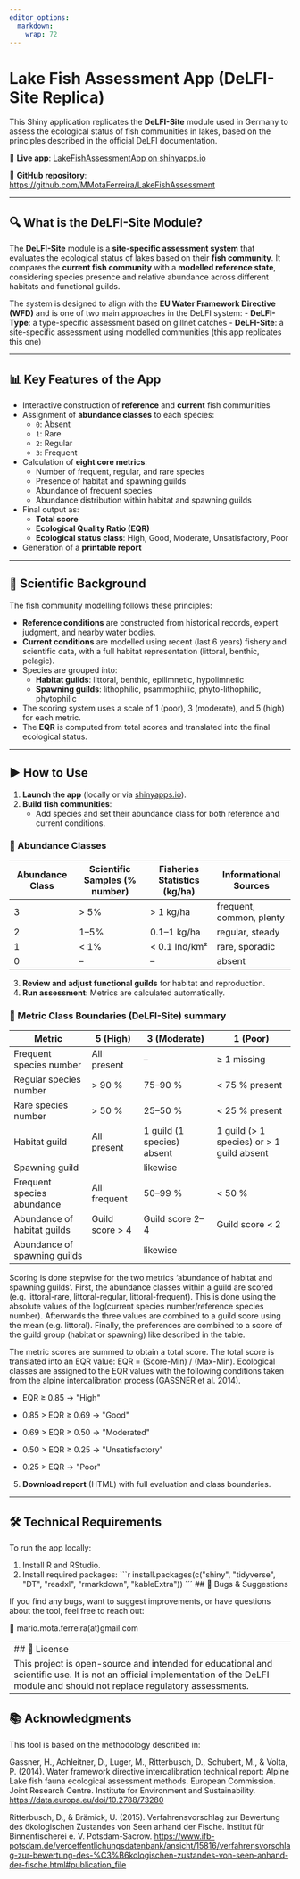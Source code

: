 ```yaml
---
editor_options: 
  markdown: 
    wrap: 72
---
```


# Lake Fish Assessment App (DeLFI-Site Replica)

This Shiny application replicates the **DeLFI-Site** module used in
Germany to assess the ecological status of fish communities in lakes,
based on the principles described in the official DeLFI documentation.

🔗 **Live app**: [LakeFishAssessmentApp on
shinyapps.io](https://mmotaferreira.shinyapps.io/LakeFishAssessmentApp/)

📁 **GitHub repository**:
<https://github.com/MMotaFerreira/LakeFishAssessment>

------------------------------------------------------------------------

## 🔍 What is the DeLFI-Site Module?

The **DeLFI-Site** module is a **site-specific assessment system** that
evaluates the ecological status of lakes based on their **fish
community**. It compares the **current fish community** with a
**modelled reference state**, considering species presence and relative
abundance across different habitats and functional guilds.

The system is designed to align with the **EU Water Framework Directive
(WFD)** and is one of two main approaches in the DeLFI system: -
**DeLFI-Type**: a type-specific assessment based on gillnet catches -
**DeLFI-Site**: a site-specific assessment using modelled communities
(this app replicates this one)

------------------------------------------------------------------------

## 📊 Key Features of the App

-   Interactive construction of **reference** and **current** fish
    communities
-   Assignment of **abundance classes** to each species:
    -   `0`: Absent
    -   `1`: Rare
    -   `2`: Regular
    -   `3`: Frequent
-   Calculation of **eight core metrics**:
    -   Number of frequent, regular, and rare species
    -   Presence of habitat and spawning guilds
    -   Abundance of frequent species
    -   Abundance distribution within habitat and spawning guilds
-   Final output as:
    -   **Total score**
    -   **Ecological Quality Ratio (EQR)**
    -   **Ecological status class**: High, Good, Moderate,
        Unsatisfactory, Poor
-   Generation of a **printable report**

------------------------------------------------------------------------

## 🧠 Scientific Background

The fish community modelling follows these principles:

-   **Reference conditions** are constructed from historical records,
    expert judgment, and nearby water bodies.
-   **Current conditions** are modelled using recent (last 6 years)
    fishery and scientific data, with a full habitat representation
    (littoral, benthic, pelagic).
-   Species are grouped into:
    -   **Habitat guilds**: littoral, benthic, epilimnetic, hypolimnetic
    -   **Spawning guilds**: lithophilic, psammophilic,
        phyto-lithophilic, phytophilic
-   The scoring system uses a scale of 1 (poor), 3 (moderate), and 5
    (high) for each metric.
-   The **EQR** is computed from total scores and translated into the
    final ecological status.

------------------------------------------------------------------------

## ▶️ How to Use

1.  **Launch the app** (locally or via
    [shinyapps.io](https://mmotaferreira.shinyapps.io/LakeFishAssessmentApp/)).
2.  **Build fish communities**:
    -   Add species and set their abundance class for both reference and
        current conditions.

### 📐 Abundance Classes

| Abundance Class | Scientific Samples (% number) | Fisheries Statistics (kg/ha) | Informational Sources    |
|-----------------|-------------------------------|------------------------------|--------------------------|
| 3               | \> 5%                         | \> 1 kg/ha                   | frequent, common, plenty |
| 2               | 1–5%                          | 0.1–1 kg/ha                  | regular, steady          |
| 1               | \< 1%                         | \< 0.1 Ind/km²               | rare, sporadic           |
| 0               | –                             | –                            | absent                   |

3.  **Review and adjust functional guilds** for habitat and
    reproduction.
4.  **Run assessment**: Metrics are calculated automatically.

### 🧮 Metric Class Boundaries (DeLFI-Site) summary

| Metric                       | 5 (High)         | 3 (Moderate)               | 1 (Poor)                                    |
|------------------------------|------------------|----------------------------|---------------------------------------------|
| Frequent species number      | All present      | –                          | ≥ 1 missing                                 |
| Regular species number       | \> 90 %          | 75–90 %                    | \< 75 % present                             |
| Rare species number          | \> 50 %          | 25–50 %                    | \< 25 % present                             |
| Habitat guild                | All present      | 1 guild (1 species) absent | 1 guild (\> 1 species) or \> 1 guild absent |
| Spawning guild               |                  | likewise                   |                                             |
| Frequent species abundance   | All frequent     | 50–99 %                    | \< 50 %                                     |
| Abundance of habitat guilds  | Guild score \> 4 | Guild score 2–4            | Guild score \< 2                            |
| Abundance of spawning guilds |                  | likewise                   |                                             |

Scoring is done stepwise for the two metrics ‘abundance of habitat and
spawning guilds’. First, the abundance classes within a guild are scored
(e.g. littoral-rare, littoral-regular, littoral-frequent). This is done
using the absolute values of the log(current species number/reference
species number). Afterwards the three values are combined to a guild
score using the mean (e.g. littoral). Finally, the preferences are
combined to a score of the guild group (habitat or spawning) like
described in the table.

The metric scores are summed to obtain a total score. The total score is
translated into an EQR value: EQR = (Score-Min) / (Max-Min). Ecological
classes are assigned to the EQR values with the following conditions
taken from the alpine intercalibration process (GASSNER et al. 2014).

-   EQR ≥ 0.85 -\> "High"

-   0.85 \> EQR ≥ 0.69 -\> "Good"

-   0.69 \> EQR ≥ 0.50 -\> "Moderated"

-   0.50 \> EQR ≥ 0.25 -\> "Unsatisfactory"

-   0.25 \> EQR -\> "Poor"

5.  **Download report** (HTML) with full evaluation and class
    boundaries.

------------------------------------------------------------------------

## 🛠️ Technical Requirements

To run the app locally:

1.  Install R and RStudio.
2.  Install required packages: \`\`\`r install.packages(c("shiny",
    "tidyverse", "DT", "readxl", "rmarkdown", "kableExtra")) ´´´ \## 🐛
    Bugs & Suggestions

If you find any bugs, want to suggest improvements, or have questions
about the tool, feel free to reach out:

📧 mario.mota.ferreira(at)gmail.com

|                                                                                                                                                                                      |
|:-------------------------------------------------------------------------------------------------------------------------------------------------------------------------------------|
| \## 📄 License                                                                                                                                                                       |
| This project is open-source and intended for educational and scientific use. It is not an official implementation of the DeLFI module and should not replace regulatory assessments. |

## 📚 Acknowledgments

This tool is based on the methodology described in:

Gassner, H., Achleitner, D., Luger, M., Ritterbusch, D., Schubert, M., &
Volta, P. (2014). Water framework directive intercalibration technical
report: Alpine Lake fish fauna ecological assessment methods. European
Commission. Joint Research Centre. Institute for Environment and
Sustainability. <https://data.europa.eu/doi/10.2788/73280>

Ritterbusch, D., & Brämick, U. (2015). Verfahrensvorschlag zur Bewertung
des ökologischen Zustandes von Seen anhand der Fische. Institut für
Binnenfischerei e. V. Potsdam-Sacrow.
<https://www.ifb-potsdam.de/veroeffentlichungsdatenbank/ansicht/15816/verfahrensvorschlag-zur-bewertung-des-%C3%B6kologischen-zustandes-von-seen-anhand-der-fische.html#publication_file>
